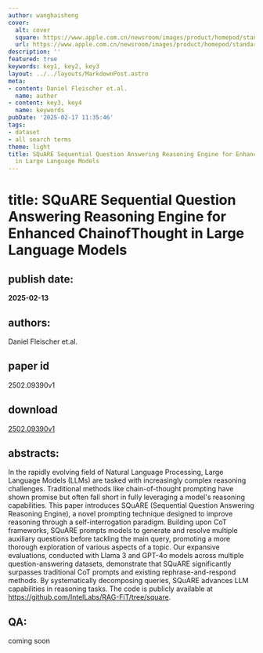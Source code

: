 ```yaml
---
author: wanghaisheng
cover:
  alt: cover
  square: https://www.apple.com.cn/newsroom/images/product/homepod/standard/Apple-HomePod-hero-230118_big.jpg.large_2x.jpg
  url: https://www.apple.com.cn/newsroom/images/product/homepod/standard/Apple-HomePod-hero-230118_big.jpg.large_2x.jpg
description: ''
featured: true
keywords: key1, key2, key3
layout: ../../layouts/MarkdownPost.astro
meta:
- content: Daniel Fleischer et.al.
  name: author
- content: key3, key4
  name: keywords
pubDate: '2025-02-17 11:35:46'
tags:
- dataset
- all search terms
theme: light
title: SQuARE Sequential Question Answering Reasoning Engine for Enhanced ChainofThought
  in Large Language Models
---
```


# title: SQuARE Sequential Question Answering Reasoning Engine for Enhanced ChainofThought in Large Language Models 
## publish date: 
**2025-02-13** 
## authors: 
  Daniel Fleischer et.al. 
## paper id
2502.09390v1
## download
[2502.09390v1](http://arxiv.org/abs/2502.09390v1)
## abstracts:
In the rapidly evolving field of Natural Language Processing, Large Language Models (LLMs) are tasked with increasingly complex reasoning challenges. Traditional methods like chain-of-thought prompting have shown promise but often fall short in fully leveraging a model's reasoning capabilities. This paper introduces SQuARE (Sequential Question Answering Reasoning Engine), a novel prompting technique designed to improve reasoning through a self-interrogation paradigm. Building upon CoT frameworks, SQuARE prompts models to generate and resolve multiple auxiliary questions before tackling the main query, promoting a more thorough exploration of various aspects of a topic. Our expansive evaluations, conducted with Llama 3 and GPT-4o models across multiple question-answering datasets, demonstrate that SQuARE significantly surpasses traditional CoT prompts and existing rephrase-and-respond methods. By systematically decomposing queries, SQuARE advances LLM capabilities in reasoning tasks. The code is publicly available at https://github.com/IntelLabs/RAG-FiT/tree/square.
## QA:
coming soon
